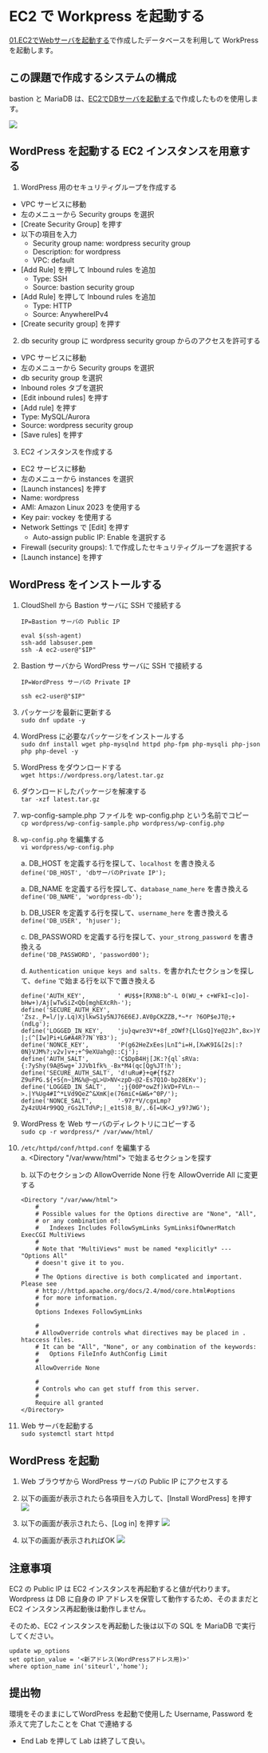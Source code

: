 # EC2 で Workpress を起動する
[01.EC2でWebサーバを起動する](../01.EC2でWebサーバを起動する/README.md)で作成したデータベースを利用して WorkPress を起動します。

## この課題で作成するシステムの構成
bastion と MariaDB は、[EC2でDBサーバを起動する](../02.EC2%E3%81%A7DB%E3%82%B5%E3%83%BC%E3%83%90%E3%82%92%E8%B5%B7%E5%8B%95%E3%81%99%E3%82%8B/README.md)で作成したものを使用します。

![](./img/s1.png)

## WordPress を起動する EC2 インスタンスを用意する
1. WordPress 用のセキュリティグループを作成する
  * VPC サービスに移動
  * 左のメニューから Security groups を選択
  * [Create Security Group] を押す
  * 以下の項目を入力
    * Security group name: wordpress security group
    * Description: for wordpress
    * VPC: default
  * [Add Rule] を押して Inbound rules を追加
    * Type: SSH
    * Source: bastion security group
  * [Add Rule] を押して Inbound rules を追加
    * Type: HTTP
    * Source: AnywhereIPv4
  * [Create security group] を押す

2. db security group に wordpress security group からのアクセスを許可する
  * VPC サービスに移動
  * 左のメニューから Security groups を選択
  * db security group を選択
  * Inbound roles タブを選択
  * [Edit inbound rules] を押す
  * [Add rule] を押す
  * Type: MySQL/Aurora
  * Source: wordpress security group
  * [Save rules] を押す

3. EC2 インスタンスを作成する
  * EC2 サービスに移動
  * 左のメニューから instances を選択
  * [Launch instances] を押す
  * Name: wordpress
  * AMI: Amazon Linux 2023 を使用する
  * Key pair: vockey を使用する
  * Network Settings で [Edit] を押す
    * Auto-assign public IP: Enable を選択する
  * Firewall (security groups): 1.で作成したセキュリティグループを選択する
  * [Launch instance] を押す

## WordPress をインストールする
1. CloudShell から Bastion サーバに SSH で接続する
    ```
    IP=Bastion サーバの Public IP

    eval $(ssh-agent)
    ssh-add labsuser.pem
    ssh -A ec2-user@"$IP"
    ```

2. Bastion サーバから WordPress サーバに SSH で接続する
    ```
    IP=WordPress サーバの Private IP

    ssh ec2-user@"$IP"
    ```

2. パッケージを最新に更新する  
`sudo dnf update -y`

3. WordPress に必要なパッケージをインストールする  
`sudo dnf install wget php-mysqlnd httpd php-fpm php-mysqli php-json php php-devel -y`

4. WordPress をダウンロードする  
`wget https://wordpress.org/latest.tar.gz`

5. ダウンロードしたパッケージを解凍する  
`tar -xzf latest.tar.gz`

6. wp-config-sample.php ファイルを wp-config.php という名前でコピー  
`cp wordpress/wp-config-sample.php wordpress/wp-config.php`

7. `wp-config.php` を編集する  
`vi wordpress/wp-config.php`  

    a. DB_HOST を定義する行を探して、`localhost` を書き換える  
    `define('DB_HOST', 'dbサーバのPrivate IP');`  

    a. DB_NAME を定義する行を探して、`database_name_here` を書き換える  
    `define('DB_NAME', 'wordpress-db');`  

    b. DB_USER を定義する行を探して、`username_here` を書き換える  
    `define('DB_USER', 'hjuser');`

    c. DB_PASSWORD を定義する行を探して、`your_strong_password` を書き換える  
    `define('DB_PASSWORD', 'password00');`

    d. `Authentication unique keys and salts.` を書かれたセクションを探して、`define` で始まる行を以下で置き換える

    ```
    define('AUTH_KEY',         ' #U$$+[RXN8:b^-L 0(WU_+ c+WFkI~c]o]-bHw+)/Aj[wTwSiZ<Qb[mghEXcRh-');
    define('SECURE_AUTH_KEY',  'Zsz._P=l/|y.Lq)XjlkwS1y5NJ76E6EJ.AV0pCKZZB,*~*r ?6OP$eJT@;+(ndLg');
    define('LOGGED_IN_KEY',    'ju}qwre3V*+8f_zOWf?{LlGsQ]Ye@2Jh^,8x>)Y |;(^[Iw]Pi+LG#A4R?7N`YB3');
    define('NONCE_KEY',        'P(g62HeZxEes|LnI^i=H,[XwK9I&[2s|:?0N}VJM%?;v2v]v+;+^9eXUahg@::Cj');
    define('AUTH_SALT',        'C$DpB4Hj[JK:?{ql`sRVa:{:7yShy(9A@5wg+`JJVb1fk%_-Bx*M4(qc[Qg%JT!h');
    define('SECURE_AUTH_SALT', 'd!uRu#}+q#{f$Z?Z9uFPG.${+S{n~1M&%@~gL>U>NV<zpD-@2-Es7Q1O-bp28EKv');
    define('LOGGED_IN_SALT',   ';j{00P*owZf)kVD+FVLn-~ >.|Y%Ug4#I^*LVd9QeZ^&XmK|e(76miC+&W&+^0P/');
    define('NONCE_SALT',       '-97r*V/cgxLmp?Zy4zUU4r99QQ_rGs2LTd%P;|_e1tS)8_B/,.6[=UK<J_y9?JWG');
    ```
8. WordPress を Web サーバのディレクトリにコピーする  
`sudo cp -r wordpress/* /var/www/html/`

9. `/etc/httpd/conf/httpd.conf` を編集する  
    a. <Directory "/var/www/html"> で始まるセクションを探す

    b. 以下のセクションの AllowOverride None 行を AllowOverride All に変更する

    ```
    <Directory "/var/www/html">
        #
        # Possible values for the Options directive are "None", "All",
        # or any combination of:
        #   Indexes Includes FollowSymLinks SymLinksifOwnerMatch        ExecCGI MultiViews
        #
        # Note that "MultiViews" must be named *explicitly* ---         "Options All"
        # doesn't give it to you.
        #
        # The Options directive is both complicated and important.          Please see
        # http://httpd.apache.org/docs/2.4/mod/core.html#options
        # for more information.
        #
        Options Indexes FollowSymLinks

        #
        # AllowOverride controls what directives may be placed in .       htaccess files.
        # It can be "All", "None", or any combination of the keywords:
        #   Options FileInfo AuthConfig Limit
        #
        AllowOverride None

        #
        # Controls who can get stuff from this server.
        #
        Require all granted
    </Directory>
    ```

10. Web サーバを起動する  
`sudo systemctl start httpd`

## WordPress を起動
1. Web ブラウザから WordPress サーバの Public IP にアクセスする

2. 以下の画面が表示されたら各項目を入力して、[Install WordPress] を押す
![](./img/wordpress1.png)

3. 以下の画面が表示されたら、[Log in] を押す
![](./img/wordpress2.png)

4. 以下の画面が表示されればOK
![](./img/wordpress3.png)

## 注意事項
EC2 の Public IP は EC2 インスタンスを再起動すると値が代わります。  
Wordpress は DB に自身の IP アドレスを保管して動作するため、そのままだと EC2 インスタンス再起動後は動作しません。

そのため、EC2 インスタンスを再起動した後は以下の SQL を MariaDB で実行してください。

```
update wp_options
set option_value = '<新アドレス(WordPressアドレス用)>'
where option_name in('siteurl','home');
```

## 提出物
環境をそのままにしてWordPress を起動で使用した Username, Password を添えて完了したことを Chat で連絡する
* End Lab を押して Lab は終了して良い。
